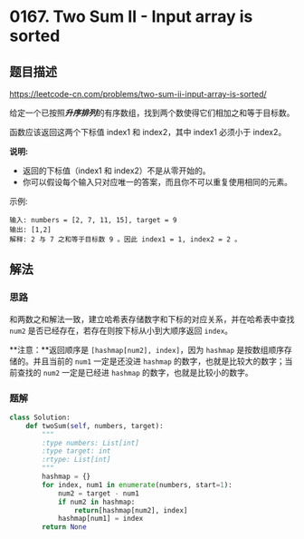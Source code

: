 # 0167. Two Sum II - Input array is sorted

## 题目描述

https://leetcode-cn.com/problems/two-sum-ii-input-array-is-sorted/

给定一个已按照***升序排列***的有序数组，找到两个数使得它们相加之和等于目标数。

函数应该返回这两个下标值 index1 和 index2，其中 index1 必须小于 index2。

**说明:**

- 返回的下标值（index1 和 index2）不是从零开始的。
- 你可以假设每个输入只对应唯一的答案，而且你不可以重复使用相同的元素。

示例:

```
输入: numbers = [2, 7, 11, 15], target = 9
输出: [1,2]
解释: 2 与 7 之和等于目标数 9 。因此 index1 = 1, index2 = 2 。
```

## 解法

### 思路

和两数之和解法一致，建立哈希表存储数字和下标的对应关系，并在哈希表中查找 `num2` 是否已经存在，若存在则按下标从小到大顺序返回 `index`。

**注意：**返回顺序是 `[hashmap[num2], index]`，因为 `hashmap` 是按数组顺序存储的。并且当前的 `num1` 一定是还没进 `hashmap` 的数字，也就是比较大的数字；当前查找的 `num2` 一定是已经进 `hashmap` 的数字，也就是比较小的数字。

### 题解

```python
class Solution:
    def twoSum(self, numbers, target):
        """
        :type numbers: List[int]
        :type target: int
        :rtype: List[int]
        """
        hashmap = {}
        for index, num1 in enumerate(numbers, start=1):
            num2 = target - num1
            if num2 in hashmap:
                return[hashmap[num2], index]
            hashmap[num1] = index
        return None
```

